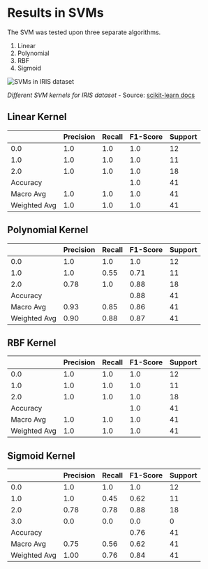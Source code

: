 # Results in SVMs

The SVM was tested upon three separate algorithms.

1. Linear
2. Polynomial
3. RBF
4. Sigmoid

![SVMs in IRIS dataset](https://scikit-learn.org/0.19/_images/sphx_glr_plot_iris_001.png)

*Different SVM kernels for IRIS dataset* - Source: [scikit-learn docs](https://scikit-learn.org/0.19/auto_examples/svm/plot_iris.html)

## Linear Kernel

|              | Precision | Recall | F1-Score | Support |
|--------------|------------|--------|----------|---------|
| 0.0          | 1.0        | 1.0    | 1.0      | 12      |
| 1.0          | 1.0        | 1.0    | 1.0      | 11      |
| 2.0          | 1.0        | 1.0    | 1.0      | 18      |
| Accuracy     |            |        | 1.0      | 41      |
| Macro Avg    | 1.0        | 1.0    | 1.0      | 41      |
| Weighted Avg | 1.0        | 1.0    | 1.0      | 41      |

## Polynomial Kernel

|              | Precision | Recall | F1-Score | Support |
|--------------|------------|--------|----------|---------|
| 0.0          | 1.0        | 1.0    | 1.0      | 12      |
| 1.0          | 1.0        | 0.55   | 0.71     | 11      |
| 2.0          | 0.78       | 1.0    | 0.88     | 18      |
| Accuracy     |            |        | 0.88     | 41      |
| Macro Avg    | 0.93       | 0.85   | 0.86     | 41      |
| Weighted Avg | 0.90       | 0.88   | 0.87     | 41      |

## RBF Kernel

|              | Precision | Recall | F1-Score | Support |
|--------------|------------|--------|----------|---------|
| 0.0          | 1.0        | 1.0    | 1.0      | 12      |
| 1.0          | 1.0        | 1.0    | 1.0      | 11      |
| 2.0          | 1.0        | 1.0    | 1.0      | 18      |
| Accuracy     |            |        | 1.0      | 41      |
| Macro Avg    | 1.0        | 1.0    | 1.0      | 41      |
| Weighted Avg | 1.0        | 1.0    | 1.0      | 41      |

## Sigmoid Kernel

|              | Precision | Recall | F1-Score | Support |
|--------------|------------|--------|----------|---------|
| 0.0          | 1.0        | 1.0    | 1.0      | 12      |
| 1.0          | 1.0        | 0.45   | 0.62     | 11      |
| 2.0          | 0.78       | 0.78   | 0.88     | 18      |
| 3.0          | 0.0        | 0.0    | 0.0      | 0       |
| Accuracy     |            |        | 0.76     | 41      |
| Macro Avg    | 0.75       | 0.56   | 0.62     | 41      |
| Weighted Avg | 1.00       | 0.76   | 0.84     | 41      |
